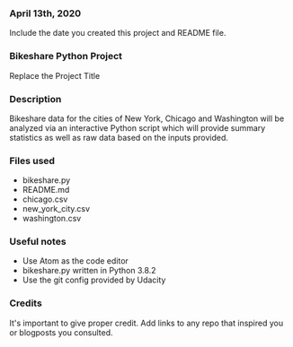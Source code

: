 ### April 13th, 2020
Include the date you created this project and README file.

### Bikeshare Python Project
Replace the Project Title

### Description
Bikeshare data for the cities of New York, Chicago and Washington will be analyzed via an interactive Python script which will provide summary statistics as well as raw data based on the inputs provided.

### Files used
* bikeshare.py
* README.md
* chicago.csv
* new_york_city.csv
* washington.csv

### Useful notes
* Use Atom as the code editor
* bikeshare.py written in Python 3.8.2
* Use the git config provided by Udacity

### Credits
It's important to give proper credit. Add links to any repo that inspired you or blogposts you consulted.
